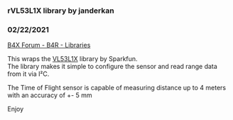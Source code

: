 ### rVL53L1X library by janderkan
### 02/22/2021
[B4X Forum - B4R - Libraries](https://www.b4x.com/android/forum/threads/127772/)

This wraps the [VL53L1X](https://github.com/sparkfun/SparkFun_VL53L1X_Arduino_Library) library by Sparkfun.  
The library makes it simple to configure the sensor and read range data from it via I²C.  
  
The Time of Flight sensor is capable of measuring distance up to 4 meters with an accuracy of +- 5 mm  
  
Enjoy